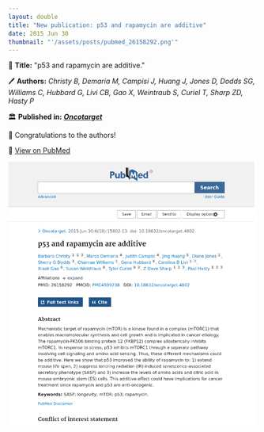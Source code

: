 ```yaml
---
layout: double
title: "New publication: p53 and rapamycin are additive"
date: 2015 Jun 30
thumbnail: "'/assets/posts/pubmed_26158292.png'"
---
```

📖 <strong>Title:</strong> "p53 and rapamycin are additive."  

🖊️ <strong>Authors:</strong> <em>Christy B, Demaria M, Campisi J, Huang J, Jones D, Dodds SG, Williams C, Hubbard G, Livi CB, Gao X, Weintraub S, Curiel T, Sharp ZD, Hasty P</em>  

🏛️ <strong>Published in:</strong> <em><strong><ins>Oncotarget</ins></strong></em>  

🎉 Congratulations to the authors!  

🔗 <a href="https://pubmed.ncbi.nlm.nih.gov/26158292/">View on PubMed</a>  

![Publication Image](/assets/posts/pubmed_26158292.png)
